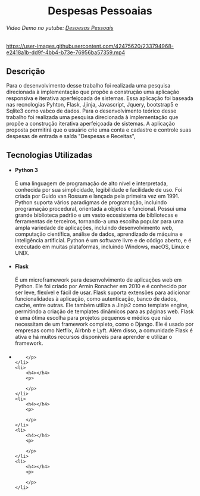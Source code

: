 <h1 align="center">
    Despesas Pessoaias
</h1>

<h6>
    <p>Video Demo no yutube:
        <a href="https://www.youtube.com/watch?v=LeIYKaxELHQ"> Desoesas Pessoais</a>
    </p>
</h6>

<https://user-images.githubusercontent.com/42475620/233794968-e2418a1b-dd9f-4bb4-b73e-76956ba57359.mp4>

<h2>
    Descrição
</h2>
<p>
    Para o desenvolvimento desse trabalho foi realizada uma pesquisa direcionada à implementação que propõe a construção uma aplicação responsiva e iterativa aperfeiçoada de sistemas.
    Essa aplicação foi baseada nas recnologias Pyhton, Flask, Jjinja, Javascript, Jquery, bootstrap5 e Sqlite3  como vabco de dados.
Para o desenvolvimento teórico desse trabalho foi realizada uma pesquisa direcionada à implementação que propõe a construção iterativa aperfeiçoada de sistemas.
    A aplicação proposta permitirá que o usuário crie uma conta e cadastre e controle  suas despesas de entrada e saída "Despesas e Receitas",
</p>

<h2>
    Tecnologias Utilizadas
</h2>
 <ul>
    <li>
        <h4>Python 3</h4>
        <p>
            É uma linguagem de programação de alto nível e interpretada, conhecida por sua simplicidade, legibilidade e facilidade de uso. Foi criada por Guido van Rossum e lançada pela primeira vez em 1991. Python suporta vários paradigmas de programação, incluindo programação procedural, orientada a objetos e funcional. Possui uma grande biblioteca padrão e um vasto ecossistema de bibliotecas e ferramentas de terceiros, tornando-a uma escolha popular para uma ampla variedade de aplicações, incluindo desenvolvimento web, computação científica, análise de dados, aprendizado de máquina e inteligência artificial. Python é um software livre e de código aberto, e é executado em muitas plataformas, incluindo Windows, macOS, Linux e UNIX.
        </p>
    </li>
    <li>
        <h4>Flask</h4>
        <p>
            É um microframework para desenvolvimento de aplicações web em Python. Ele foi criado por Armin Ronacher em 2010 e é conhecido por ser leve, flexível e fácil de usar. Flask suporta extensões para adicionar funcionalidades à aplicação, como autenticação, banco de dados, cache, entre outras. Ele também utiliza a Jinja2 como template engine, permitindo a criação de templates dinâmicos para as páginas web. Flask é uma ótima escolha para projetos pequenos e médios que não necessitam de um framework completo, como o Django. Ele é usado por empresas como Netflix, Airbnb e Lyft. Além disso, a comunidade Flask é ativa e há muitos recursos disponíveis para aprender e utilizar o framework.
        </p>
    </li>
    <li>
        <h4></h4>
        <p>

        </p>
    </li>
    <li>
        <h4></h4>
        <p>

        </p>
    </li>
    <li>
        <h4></h4>
        <p>

        </p>
    </li>
    <li>
        <h4></h4>
        <p>

        </p>
    </li>
    <li>
        <h4></h4>
        <p>

        </p>
    </li>
</ul>
